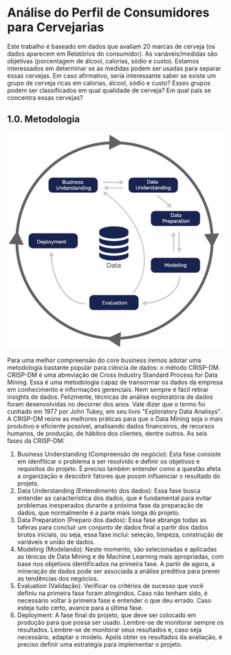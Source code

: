 # Análise do Perfil de Consumidores para Cervejarias

Este trabalho é baseado em dados que avaliam 20 marcas de cerveja (os dados aparecem em Relatórios do consumidor). As variáveis/medidas são objetivas (porcentagem de álcool, calorias, sódio e custo). Estamos interessados em determinar se as medidas podem ser usadas para separar essas cervejas. Em caso afirmativo, seria interessante saber se existe um grupo de cerveja ricas em calorias, álcool, sódio e custo? Esses grupos podem ser classificados em qual qualidade de cerveja? Em qual país se concentra essas cervejas?

## 1.0. Metodologia

![CRISP-DM](/Image/download.png)

Para uma melhor compreensão do core business iremos adotar uma metodologia bastante popular para ciência de dados: o método CRISP-DM.
CRISP-DM é uma abreviação de Cross Industry Standard Process for Data Mining. Essa é uma metodologia capaz de transormar os dados da empresa em conhecimento e informações gerenciais.
Nem sempre é fácil retirar insights de dados. Felizmente, técnicas de análise exploratória de dados foram desenvolvidas no decorrer dos anos. Vale dizer que o termo foi cunhado em 1977 por John Tukey, em seu livro "Exploratory Data Analisys".
A CRISP-DM reúne as melhores práticas para que o Data Mining seja o mais produtivo e eficiente possível, analisando dados financeiros, de recursos humanos, de produção, de hábitos dos clientes, dentre outros.
As seis fases da CRISP-DM:

1. Business Understanding (Compreensão de negócio):
Esta fase consiste em idenfiticar o problema a ser resolvido e definir os objetivos e requisitos do projeto. É preciso também entender como a questão afeta a organização e descobrir fatores que possm influenciar o resultado do projeto.
2. Data Understanding (Entendimento dos dados):
Essa fase busca entender as característica dos dados, que é fundamental para evitar problemas inesperados durante a próxima fase da preparação de dados, que normalmente é a parte mais longa do projeto.
3. Data Preparation (Preparo dos dados):
Essa fase abrange todas as taferas para concluir um conjunto de dados final a partir dos dados brutos iniciais, ou seja, essa fase inclui: seleção, limpeza, construção de variáveis e união de dados.
4. Modeling (Modelando):
Neste momento, são selecionadas e aplicadas as ténicas de Data Mining e de Machine Learning mais apropriadas, com base nos objetivos identificados na primeira fase. A partir de agora, a mineração de dados pode ser associada a análise preditiva para prever as tendências dos negócios.
5. Evaluation (Validação):
Verificar os critérios de sucesso que você definiu na primeira fase foram atingindos. Caso não tenham sido, é necessário voltar à primeira fase e entender o que deu errado. Caso esteja tudo certo, avance para a última fase.
6. Deployment:
A fase final do projeto, que deve ser colocado em produção para que possa ser usado. Lembre-se de monitorar sempre os resultados. Lembre-se de monitorar seus resultados e, caso seja necessário, adaptar o modelo. Apóis obter os resultados da avaliação, é preciso definir uma estratégia para implementar o projeto.
